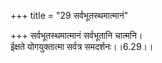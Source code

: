 +++
title = "29 सर्वभूतस्थमात्मानं"

+++
सर्वभूतस्थमात्मानं सर्वभूतानि चात्मनि।  
ईक्षते योगयुक्तात्मा सर्वत्र समदर्शनः।।6.29।।